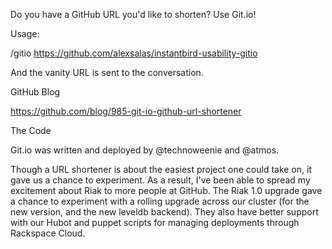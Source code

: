 Do you have a GitHub URL you'd like to shorten? Use Git.io!

Usage:

/gitio https://github.com/alexsalas/instantbird-usability-gitio

And the vanity URL is sent to the conversation.

GitHub Blog

https://github.com/blog/985-git-io-github-url-shortener

The Code

Git.io was written and deployed by @technoweenie and @atmos.

Though a URL shortener is about the easiest project one could take on, it gave us a chance to experiment. As a result, I've been able to spread my excitement about Riak to more people at GitHub. The Riak 1.0 upgrade gave a chance to experiment with a rolling upgrade across our cluster (for the new version, and the new leveldb backend). They also have better support with our Hubot and puppet scripts for managing deployments through Rackspace Cloud.